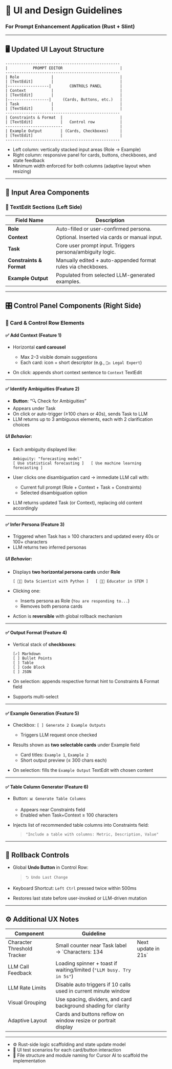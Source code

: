

# 🎨 UI and Design Guidelines

### For Prompt Enhancement Application (Rust + Slint)

---

## 🖥️ Updated UI Layout Structure

```
--------------------------------------------------
|           PROMPT EDITOR                         |
--------------------------------------------------
| Role              |                             |
| [TextEdit]        |                             |
|------------------|        CONTROLS PANEL        |
| Context           |                             |
| [TextEdit]        |                             |
|------------------|     (Cards, Buttons, etc.)   |
| Task              |                             |
| [TextEdit]        |                             |
--------------------------------------------------
| Constraints & Format  |                         |
| [TextEdit]            |   Control row           |
-------------------------                         |
| Example Output        | (Cards, Checkboxes)     |
| [TextEdit]            |                         |
--------------------------------------------------
```

* Left column: vertically stacked input areas (Role → Example)
* Right column: responsive panel for cards, buttons, checkboxes, and state feedback
* Minimum width enforced for both columns (adaptive layout when resizing)

---

## 📑 Input Area Components

### 🔹 TextEdit Sections (Left Side)

| Field Name               | Description                                                  |
| ------------------------ | ------------------------------------------------------------ |
| **Role**                 | Auto-filled or user-confirmed persona.                       |
| **Context**              | Optional. Inserted via cards or manual input.                |
| **Task**                 | Core user prompt input. Triggers persona/ambiguity logic.    |
| **Constraints & Format** | Manually edited + auto-appended format rules via checkboxes. |
| **Example Output**       | Populated from selected LLM-generated examples.              |

---

## 🎛️ Control Panel Components (Right Side)

### 🧩 Card & Control Row Elements

#### ✅ Add Context (Feature 1)

* Horizontal **card carousel**

  * Max 2–3 visible domain suggestions
  * Each card: icon + short descriptor (e.g., `🧑‍⚖️ Legal Expert`)
* On click: appends short context sentence to `Context` TextEdit

---

#### ✅ Identify Ambiguities (Feature 2)

* **Button**: “🔍 Check for Ambiguities”
* Appears under Task
* On click or auto-trigger (≥100 chars or 40s), sends Task to LLM
* LLM returns up to 3 ambiguous elements, each with 2 clarification choices

##### UI Behavior:

* Each ambiguity displayed like:

  ```
  Ambiguity: "forecasting model"
  [ Use statistical forecasting ]   [ Use machine learning forecasting ]
  ```
* User clicks one disambiguation card → immediate LLM call with:

  * Current full prompt (Role + Context + Task + Constraints)
  * Selected disambiguation option
* LLM returns updated Task (or Context), replacing old content accordingly

---

#### ✅ Infer Persona (Feature 3)

* Triggered when Task has ≥ 100 characters and updated every 40s or 100+ characters
* LLM returns two inferred personas

##### UI Behavior:

* Displays **two horizontal persona cards** under **Role**

  ```
  [ 🧑‍💻 Data Scientist with Python ]   [ 🧑‍🏫 Educator in STEM ]
  ```
* Clicking one:

  * Inserts persona as Role (`You are responding to...`)
  * Removes both persona cards
* Action is **reversible** with global rollback mechanism

---

#### ✅ Output Format (Feature 4)

* Vertical stack of **checkboxes**:

  ```
  [✓] Markdown
  [ ] Bullet Points
  [ ] Table
  [ ] Code Block
  [ ] JSON
  ```
* On selection: appends respective format hint to Constraints & Format field
* Supports multi-select

---

#### ✅ Example Generation (Feature 5)

* Checkbox: `[ ] Generate 2 Example Outputs`

  * Triggers LLM request once checked
* Results shown as **two selectable cards** under Example field

  * Card titles: `Example 1`, `Example 2`
  * Short output preview (≤ 300 chars each)
* On selection: fills the `Example Output` TextEdit with chosen content

---

#### ✅ Table Column Generator (Feature 6)

* Button: `📊 Generate Table Columns`

  * Appears near Constraints field
  * Enabled when Task+Context ≥ 100 characters
* Injects list of recommended table columns into Constraints field:

  > `"Include a table with columns: Metric, Description, Value"`

---

## 🔄 Rollback Controls

* Global **Undo Button** in Control Row:

  > `⮌ Undo Last Change`
* Keyboard Shortcut: `Left Ctrl` pressed twice within 500ms
* Restores last state before user-invoked or LLM-driven mutation

---

## ⚙️ Additional UX Notes

| Component                   | Guideline                                                            |                      |
| --------------------------- | -------------------------------------------------------------------- | -------------------- |
| Character Threshold Tracker | Small counter near Task label → \`Characters: 134                    | Next update in 21s\` |
| LLM Call Feedback           | Loading spinner + toast if waiting/limited (`"LLM busy. Try in 5s"`) |                      |
| LLM Rate Limits             | Disable auto triggers if 10 calls used in current minute window      |                      |
| Visual Grouping             | Use spacing, dividers, and card background shading for clarity       |                      |
| Adaptive Layout             | Cards and buttons reflow on window resize or portrait display        |                      |

---

* ⚙️ Rust-side logic scaffolding and state update model
* 🧪 UI test scenarios for each card/button interaction
* 📂 File structure and module naming for Cursor AI to scaffold the implementation


